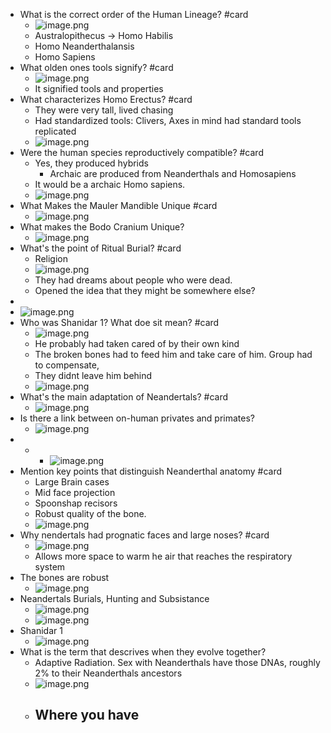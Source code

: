 - What is the correct order of the Human Lineage? #card
	- ![image.png](../assets/image_1715170106833_0.png)
	- Australopithecus -> Homo Habilis
	- Homo Neanderthalansis
	- Homo Sapiens
- What olden ones tools signify? #card
	- ![image.png](../assets/image_1715170223659_0.png)
	- It signified tools and properties
- What characterizes Homo Erectus? #card
	- They were very tall, lived chasing
	- Had standardized tools: Clivers, Axes in mind had standard tools replicated
	- ![image.png](../assets/image_1715170316587_0.png)
- Were the human species reproductively compatible? #card
	- Yes, they produced hybrids
		- Archaic are produced from Neanderthals and Homosapiens
	- It would be a archaic Homo sapiens.
	- ![image.png](../assets/image_1715170767353_0.png)
- What Makes the Mauler Mandible Unique #card
	- ![image.png](../assets/image_1715171001721_0.png)
- What makes the Bodo Cranium Unique?
	- ![image.png](../assets/image_1715171092611_0.png)
- What's the point of Ritual Burial? #card
	- Religion
	- ![image.png](../assets/image_1715171247149_0.png)
	- They had dreams about people who were dead.
	- Opened the idea that they might be somewhere else?
-
- ![image.png](../assets/image_1715171388951_0.png)
- Who was Shanidar 1? What doe sit mean? #card
	- ![image.png](../assets/image_1715171413728_0.png)
	- He probably had taken cared of by their own kind
	- The broken bones had to feed him and take care of him. Group had to compensate,
	- They didnt leave him behind
	- ![image.png](../assets/image_1715171751686_0.png)
- What's the main adaptation of Neandertals? #card
	- ![image.png](../assets/image_1715172060291_0.png)
- Is there a link between on-human privates and primates?
	- ![image.png](../assets/image_1715172205684_0.png)
- -
	- ![image.png](../assets/image_1715172389812_0.png)
- Mention key points that distinguish Neanderthal anatomy #card
	- Large Brain cases
	- Mid face projection
	- Spoonshap recisors
	- Robust quality of the bone.
	- ![image.png](../assets/image_1715172503119_0.png)
- Why nendertals had prognatic faces and large noses? #card
	- ![image.png](../assets/image_1715172774228_0.png)
	- Allows more space to warm he air that reaches the respiratory system
- The bones are robust
	- ![image.png](../assets/image_1715172892432_0.png)
- Neandertals Burials, Hunting and Subsistance
	- ![image.png](../assets/image_1715173081833_0.png)
	- ![image.png](../assets/image_1715173130532_0.png)
- Shanidar 1
	- ![image.png](../assets/image_1715173211145_0.png)
- What is the term that descrives when they evolve together?
	- Adaptive Radiation. Sex with Neanderthals have those DNAs, roughly 2% to their Neanderthals ancestors
	- ![image.png](../assets/image_1715173591472_0.png)
	- Where you have
		-